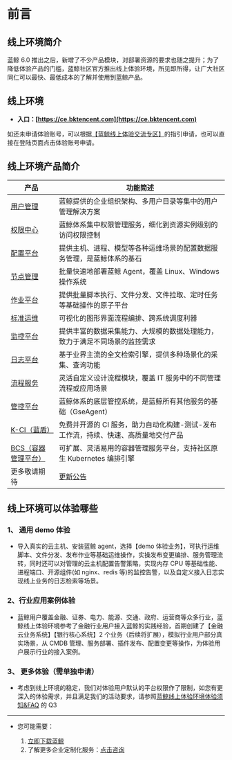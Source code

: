 # 前言

## 线上环境简介

蓝鲸 6.0 推出之后，新增了不少产品模块，对部署资源的要求也随之提升；为了降低体验产品的门槛，蓝鲸社区官方推出线上体验环境，所见即所得，让广大社区同仁可以最快、最低成本的了解并使用到蓝鲸产品。

## 线上环境

- **入口：[https://ce.bktencent.com](https://ce.bktencent.com)**

如还未申请体验账号，可以根据[【蓝鲸线上体验交流专区】](https://bk.tencent.com/s-mart/community/question/5612)的指引申请，也可以直接在登陆页面点击体验账号申请。

## 线上环境产品简介

|产品|功能简述|
|---|------------------------------------------------------------|
|[用户管理](../../UserManage/2.5/UserGuide/Introduce/README.md)|蓝鲸提供的企业组织架构、多用户目录等集中的用户管理解决方案|
|[权限中心](../../IAM/1.12/UserGuide/Introduce/README.md)|蓝鲸体系集中权限管理服务，细化到资源实例级别的访问权限控制|
|[配置平台](../../CMDB/3.10/UserGuide/Introduce/Overview.md)|提供主机、进程、模型等各种运维场景的配置数据服务管理，是蓝鲸体系的基石|
|[节点管理](../../NodeMan/2.2/UserGuide/Introduce/Overview.md)|批量快速地部署蓝鲸 Agent，覆盖 Linux、Windows 操作系统|
|[作业平台](../../JOB/3.7/UserGuide/Introduction/What-is-Job.md)|提供批量脚本执行、文件分发、文件拉取、定时任务等基础操作的原子平台|
|[标准运维](../../SOPS/3.28/UserGuide/Overview/README.md)|可视化的图形界面流程编排、跨系统调度利器|
|[监控平台](../../Monitor/3.8/UserGuide/Overview/README.md)|提供丰富的数据采集能力、大规模的数据处理能力，致力于满足不同场景的监控需求|
|[日志平台](../../LogSearch/4.6/UserGuide/Intro/README.md)|基于业界主流的全文检索引擎，提供多种场景化的采集、查询功能|
|[流程服务](../../ITSM/2.6/UserGuide/Introduce/README.md)|灵活自定义设计流程模块，覆盖 IT 服务中的不同管理流程或应用场景|
|[管控平台](../../GSE/2.0/UserGuide/Introduce.md)|蓝鲸体系的底层管控系统，是蓝鲸所有其他服务的基础（GseAgent）|
|[K-CI（蓝盾）](../../Devops/2.0/UserGuide/intro/README.md)|免费并开源的 CI 服务，助力自动化构建-测试-发布工作流，持续、快速、高质量地交付产品|
|[BCS（容器管理平台）](../../BCS/1.28/UserGuide/Introduction/README.md)|可扩展、灵活易用的容器管理服务平台，支持社区原生 Kubernetes 编排引擎|
|更多敬请期待|[更新公告](https://docs.qq.com/doc/DSWViVEZvdW9LVE15)||

## 线上环境可以体验哪些
### 1、 通用 demo 体验
- 导入真实的云主机、安装蓝鲸 agent，选择【demo 体验业务】，可执行运维脚本、文件分发、发布作业等基础运维操作，实操发布变更编排、服务管理流转，同时还可以对管理的云主机配置告警策略，实现内存 CPU 等基础性能、进程端口、开源组件(如 nginx、redis 等)的监控告警，以及自定义接入日志实现线上业务的日志检索等场景。

### 2、行业应用案例体验
- 蓝鲸用户覆盖金融、证券、电力、能源、交通、政府、运营商等众多行业，蓝鲸线上体验环境参考了金融行业用户接入蓝鲸的实践经验，首期创建了【金融云业务系统】【银行核心系统】2 个业务（后续将扩展），模拟行业用户部分真实场景，从 CMDB 管理、服务部署、插件发布、配置变更等操作，为体验用户展示行业的接入案例。

### 3、 更多体验（需单独申请）
- 考虑到线上环境的稳定，我们对体验用户默认的平台权限作了限制，如您有更深入的体验需求，并且满足我们的活动要求，请参照[蓝鲸线上体验环境体验须知&FAQ](./FAQ.md) 的 Q3

---

- 您可能需要：

    1. [立即下载蓝鲸](https://bk.tencent.com/download/)
    2. 了解更多企业定制化服务：[点击咨询](https://bk.tencent.com/applyinfo/ee/)